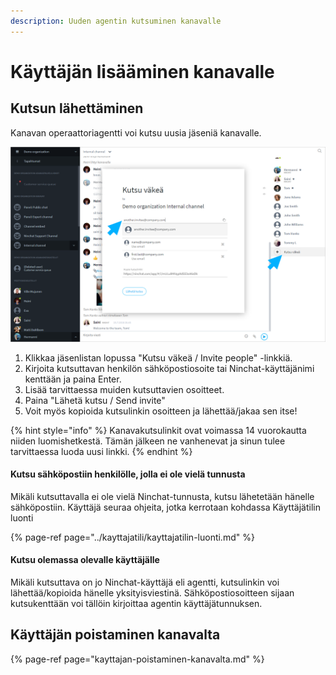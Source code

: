 ```yaml
---
description: Uuden agentin kutsuminen kanavalle
---
```


# Käyttäjän lisääminen kanavalle

## Kutsun lähettäminen <a id="henkilon-kutsuminen-tiimikanavalle"></a>

Kanavan operaattoriagentti voi kutsu uusia jäseniä kanavalle.

![Kanavakutsun l&#xE4;hett&#xE4;minen](../.gitbook/assets/invite%20%281%29.png)

1. Klikkaa jäsenlistan lopussa "Kutsu väkeä / Invite people" -linkkiä.
2. Kirjoita kutsuttavan henkilön sähköpostiosoite tai Ninchat-käyttäjänimi kenttään ja paina Enter.
3. Lisää tarvittaessa muiden kutsuttavien osoitteet.
4. Paina "Lähetä kutsu / Send invite"
5. Voit myös kopioida kutsulinkin osoitteen ja lähettää/jakaa sen itse!

{% hint style="info" %}
Kanavakutsulinkit ovat voimassa 14 vuorokautta niiden luomishetkestä. Tämän jälkeen ne vanhenevat ja sinun tulee tarvittaessa luoda uusi linkki.
{% endhint %}

#### Kutsu sähköpostiin henkilölle, jolla ei ole vielä tunnusta

Mikäli kutsuttavalla ei ole vielä Ninchat-tunnusta, kutsu lähetetään hänelle sähköpostiin. Käyttäjä seuraa ohjeita, jotka kerrotaan kohdassa Käyttäjätilin luonti

{% page-ref page="../kayttajatili/kayttajatilin-luonti.md" %}

#### Kutsu olemassa olevalle käyttäjälle

Mikäli kutsuttava on jo Ninchat-käyttäjä eli agentti, kutsulinkin voi lähettää/kopioida hänelle yksityisviestinä. Sähköpostiosoitteen sijaan kutsukenttään voi tällöin kirjoittaa agentin käyttäjätunnuksen.

## Käyttäjän poistaminen kanavalta <a id="kayttajan-poistaminen-kanavalta"></a>

{% page-ref page="kayttajan-poistaminen-kanavalta.md" %}

